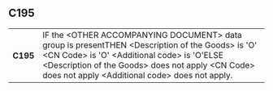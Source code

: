 ## C195
<table>
 <tr>
  <th>
   C195
  </th>
  <td>
   IF the &lt;OTHER ACCOMPANYING DOCUMENT&gt; data group is presentTHEN     &lt;Description of the Goods&gt; is 'O'    &lt;CN Code&gt; is 'O'    &lt;Additional code&gt; is 'O'ELSE    &lt;Description of the Goods&gt; does not apply    &lt;CN Code&gt; does not apply    &lt;Additional code&gt; does not apply.
  </td>
 </tr>
</table>
